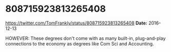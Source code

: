 # 808715923813265408
https://twitter.com/TomFrankly/status/808715923813265408
**Date:** 2016-12-13

HOWEVER: These degrees don't come with as many built-in, plug-and-play connections to the economy as degrees like Com Sci and Accounting.
